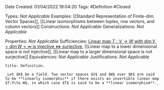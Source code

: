 <br />
<br />

Date Created: 01/04/2022 19:04:20
Tags: #Definition #Closed

Types: _Not Applicable_
Examples: [[Standard Representation of Finite-dim. Vector Spaces]], [[Linear isomorphisms between tuples, row vectors, and column vectors]]
Constructions: _Not Applicable_
Generalizations: _Not Applicable_

Properties: _Not Applicable_
Sufficiencies: [Linear map $T:V\to W$ with $\dim V=\dim W<\infty$ is injective $\Leftrightarrow$ surjective](Linear%20map%20between%20vector%20spaces%20of%20same%20dimension%20is%20injective%20iff%20surjective.md), [[Linear map to a lower dimensional space is not injective]], [[Linear map to a larger dimensional space is not surjective]]
Equivalences: _Not Applicable_
Justifications: _Not Applicable_

``` ad-Definition
title: Definition.

_Let $K$ be a field. Two vector spaces $V$ and $W$ over $K$ are said to be **linearly isomorphic** if there exists an invertible linear map $T:V\to W$, in which case $T$ is said to be a **linear isomorphism**._

```
